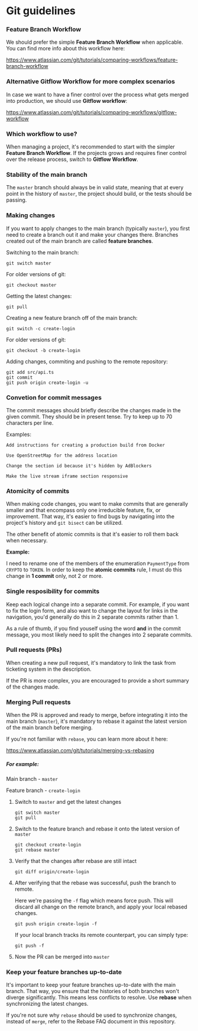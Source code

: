 # Git guidelines


### Feature Branch Workflow

We should prefer the simple **Feature Branch Workflow** when applicable. You can find more info about this workflow here:

https://www.atlassian.com/git/tutorials/comparing-workflows/feature-branch-workflow


### Alternative Gitflow Workflow for more complex scenarios

In case we want to have a finer control over the process what gets merged into production, we should use **Gitflow workflow**:

https://www.atlassian.com/git/tutorials/comparing-workflows/gitflow-workflow

### Which workflow to use?

When managing a project, it's recommended to start with the simpler **Feature Branch Workflow**. If the projects grows and requires finer control over the release process, switch to **Gitflow Workflow**.

### Stability of the main branch

The `master` branch should always be in valid state, meaning that at every point in the history of `master`, the project should build, or the tests should be passing.

### Making changes

If you want to apply changes to the main branch (typically `master`), you first need to create a branch out it and make your changes there. Branches created out of the main branch are called **feature branches**.

Switching to the main branch:

```
git switch master
```

For older versions of git:

```
git checkout master
```

Getting the latest changes:

```
git pull
```

Creating a new feature branch off of the main branch:

```
git switch -c create-login
```

For older versions of git:

```
git checkout -b create-login
```

Adding changes, commiting and pushing to the remote repository:

```
git add src/api.ts
git commit
git push origin create-login -u
```

### Convetion for commit messages

The commit messages should briefly describe the changes made in the given commit. They should be in present tense. Try to keep up to 70 characters per line.

Examples:

```
Add instructions for creating a production build from Docker
```

```
Use OpenStreetMap for the address location
```

```
Change the section id because it's hidden by AdBlockers
```

```
Make the live stream iframe section responsive
```

### Atomicity of commits

When making code changes, you want to make commits that are generally smaller and that encompass only one irreducible feature, fix, or improvement. That way, it's easier to find bugs by navigating into the project's history and `git bisect` can be utilized.

The other benefit of atomic commits is that it's easier to roll them back when necessary.

**Example:**

I need to rename one of the members of the enumeration `PaymentType` from `CRYPTO` to `TOKEN`. In order to keep the **atomic commits** rule, I must do this change in **1 commit** only, not 2 or more.

### Single resposibility for commits

Keep each logical change into a separate commit. For example, if you want to fix the login form, and also want to change the layout for links in the navigation, you'd generally do this in 2 separate commits rather than 1.

As a rule of thumb, if you find youself using the word **and** in the commit message, you most likely need to split the changes into 2 separate commits.


### Pull requests (PRs)

When creating a new pull request, it's mandatory to link the task from ticketing system in the description.

If the PR is more complex, you are encouraged to provide a short summary of the changes made.

### Merging Pull requests

When the PR is approved and ready to merge, before integrating it into the main branch (`master`), it's mandatory to rebase it against the latest version of the main branch before merging.

If you're not familiar with `rebase`, you can learn more about it here:

https://www.atlassian.com/git/tutorials/merging-vs-rebasing

##### For example:

Main branch - `master`

Feature branch - `create-login`

1. Switch to `master` and get the latest changes

    ```
    git switch master
    git pull
    ```

2. Switch to the feature branch and rebase it onto the latest version of `master`

    ```
    git checkout create-login
    git rebase master
    ```

3. Verify that the changes after rebase are still intact

    ```
    git diff origin/create-login
    ```

4. After verifying that the rebase was successful, push the branch to remote.

    Here we're passing the `-f` flag which means force push. This will discard all change on the remote branch, and apply your local rebased changes.

    ```
    git push origin create-login -f
    ```

    If your local branch tracks its remote counterpart, you can simply type:

    ```
    git push -f
    ```

5. Now the PR can be merged into `master`


### Keep your feature branches up-to-date

It's important to keep your feature branches up-to-date with the main branch. That way, you ensure that the histories of both branches won't diverge significantly. This means less conflicts to resolve. Use **rebase** when synchronizing the latest changes.

If you're not sure why `rebase` should be used to synchronize changes, instead of `merge`, refer to the Rebase FAQ document in this repository.
